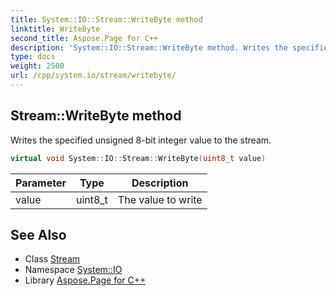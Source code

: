 ```yaml
---
title: System::IO::Stream::WriteByte method
linktitle: WriteByte
second_title: Aspose.Page for C++
description: 'System::IO::Stream::WriteByte method. Writes the specified unsigned 8-bit integer value to the stream in C++.'
type: docs
weight: 2500
url: /cpp/system.io/stream/writebyte/
---
```

## Stream::WriteByte method


Writes the specified unsigned 8-bit integer value to the stream.

```cpp
virtual void System::IO::Stream::WriteByte(uint8_t value)
```


| Parameter | Type | Description |
| --- | --- | --- |
| value | uint8_t | The value to write |

## See Also

* Class [Stream](../)
* Namespace [System::IO](../../)
* Library [Aspose.Page for C++](../../../)
